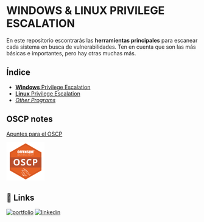 
# **WINDOWS** & **LINUX** PRIVILEGE ESCALATION

En este repositorio escontrarás las **herramientas principales** para escanear cada sistema en busca de vulnerabilidades. 
Ten en cuenta que son las más básicas e importantes, pero hay otras muchas más.




## Índice

 - [**Windows** Privilege Escalation](https://github.com/DavidGrandeWeb/CyberTOOLS/tree/main/Windows)
 - [**Linux** Privilege Escalation](https://github.com/DavidGrandeWeb/CyberTOOLS/tree/main/Linux)
 - [*Other Programs*](https://bulldogjob.com/news/449-how-to-write-a-good-readme-for-your-github-project)


## OSCP notes

[Apuntes para el OSCP](https://linktodocumentation)

<a href="http://google.es"><img src="https://raw.githubusercontent.com/DavidGrandeWeb/CyberTOOLS/main/Windows/IMG/oscp-icon.png" width="20%" height="20%"></a><br>
## 🔗 Links
[![portfolio](https://img.shields.io/badge/my_portfolio-000?style=for-the-badge&logo=ko-fi&logoColor=white)](https://davidgrandeweb.com/)
[![linkedin](https://img.shields.io/badge/linkedin-0A66C2?style=for-the-badge&logo=linkedin&logoColor=white)](https://www.linkedin.com/in/david-grande-garc%C3%ADa-4586b1255/)


